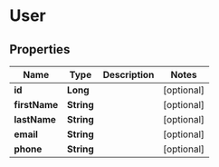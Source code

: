 

# User


## Properties

| Name | Type | Description | Notes |
|------------ | ------------- | ------------- | -------------|
|**id** | **Long** |  |  [optional] |
|**firstName** | **String** |  |  [optional] |
|**lastName** | **String** |  |  [optional] |
|**email** | **String** |  |  [optional] |
|**phone** | **String** |  |  [optional] |



